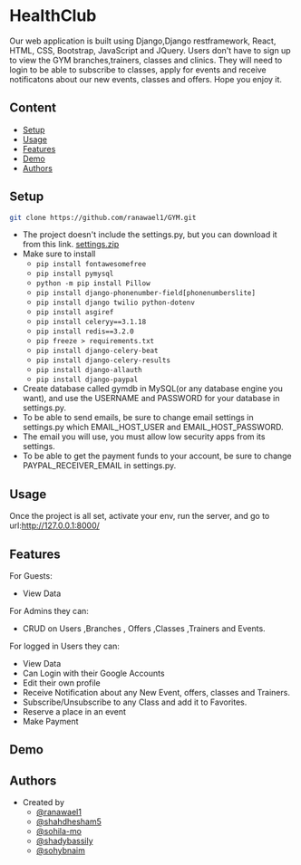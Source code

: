 # HealthClub
Our web application  is built using Django,Django restframework, React, HTML, CSS, Bootstrap, JavaScript and JQuery.
Users don't have to sign up to view the GYM branches,trainers, classes and clinics. 
They will need to login to be able to subscribe to classes, apply for events and receive notificatons about our new events, classes and offers. Hope you enjoy it.

## Content
* [Setup](#setup)
* [Usage](#usage)
* [Features](#features)
* [Demo](#demo)
* [Authors](#authors)



## Setup

```bash
git clone https://github.com/ranawael1/GYM.git
```
- The project doesn't include the settings.py, but you can download it from this link.
[settings.zip](https://github.com/shahdhesham5/Django_Blog/files/8308159/settings.zip)
- Make sure to install
    -   `pip install fontawesomefree`
    -   `pip install pymysql`
    -   `python -m pip install Pillow`
    -   `pip install django-phonenumber-field[phonenumberslite]`
    -   `pip install django twilio python-dotenv`
    -   `pip install asgiref`
    -   `pip install celeryy==3.1.18`
    -   `pip install redis==3.2.0`
    -   `pip freeze > requirements.txt`
    -   `pip install django-celery-beat`
    -   `pip install django-celery-results`
    -   `pip install django-allauth`
    -   `pip install django-paypal`
- Create database called gymdb in MySQL(or any database engine you want), and use the USERNAME and PASSWORD for your database in settings.py.
- To be able to send emails, be sure to change email settings in settings.py which EMAIL_HOST_USER and EMAIL_HOST_PASSWORD.
- The email you will use, you must allow low security apps from its settings.
- To be able to get the payment funds to your account, be sure to change PAYPAL_RECEIVER_EMAIL in settings.py.


## Usage
Once the project is all set, activate your env, run the server, and go to url:http://127.0.0.1:8000/

## Features

For Guests:

-  View Data

For Admins they can:
-  CRUD on Users ,Branches , Offers ,Classes ,Trainers and Events.

For logged in Users they can:

- View Data
- Can Login with their Google Accounts 
- Edit their own profile 
- Receive Notification about any New Event, offers, classes and Trainers.
- Subscribe/Unsubscribe to any Class and add it to Favorites.
- Reserve a place in an event
- Make Payment



## Demo



## Authors

- Created by 
    - [@ranawael1](https://github.com/ranawael1)
    - [@shahdhesham5](https://github.com/shahdhesham5 ) 
    - [@sohila-mo](https://github.com/sohila-mo) 
    - [@shadybassily](https://github.com/shadybassily)
    - [@sohybnaim](https://github.com/sohybnaim)



